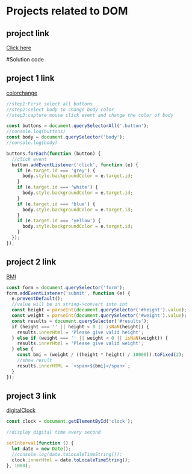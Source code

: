 # Projects related to DOM
## project link
[Click here](https://stackblitz.com/edit/dom-project-chaiaurcode?file=index.html)

#Solution code

## project 1 link
[colorchange](https://stackblitz.com/edit/dom-project-chaiaurcode-kzhgur?file=1-colorChanger%2Fchaiaurcode.js,1-colorChanger%2Fstyle.css)
```javascript
//step1:First select all buttons
//step2:select body to change body color
//step3:capture mouse click event and change the color of body

const buttons = document.querySelectorAll('.button');
//console.log(buttons)
const body = document.querySelector('body');
//console.log(body)

buttons.forEach(function (button) {
  //click event
  button.addEventListener('click', function (e) {
    if (e.target.id === 'grey') {
      body.style.backgroundColor = e.target.id;
    }
    if (e.target.id === 'white') {
      body.style.backgroundColor = e.target.id;
    }
    if (e.target.id === 'blue') {
      body.style.backgroundColor = e.target.id;
    }
    if (e.target.id === 'yellow') {
      body.style.backgroundColor = e.target.id;
    }
  });
});

```

## project 2 link
[BMI](https://stackblitz.com/edit/dom-project-chaiaurcode-33a9fm?file=2-BMICalculator%2Fchaiaurcode.js,2-BMICalculator%2Findex.html)

```javascript
const form = document.querySelector('form');
form.addEventListener('submit', function (e) {
  e.preventDefault();
  //value will be in string->convert into int
  const height = parseInt(document.querySelector('#height').value);
  const weight = parseInt(document.querySelector('#weight').value);
  const results = document.querySelector('#results');
  if (height === '' || height < 0 || isNaN(height)) {
    results.innerHtml = 'Please give valid height';
  } else if (weight === '' || weight < 0 || isNaN(weight)) {
    results.innerHtml = 'Please give valid weight';
  } else {
    const bmi = (weight / ((height * height) / 10000)).toFixed(2);
    //show result
    results.innerHTML = `<span>${bmi}</span>`;
  }
});

```

## project 3 link
[digitalClock](https://stackblitz.com/edit/dom-project-chaiaurcode-tb7kp8?file=3-DigitalClock%2Fchaiaurcode.js,3-DigitalClock%2Findex.html)

```javascript 
const clock = document.getElementById('clock');

//display digital time every second

setInterval(function () {
  let date = new Date();
  //console.log(date.toLocaleTimeString());
  clock.innerHtml = date.toLocaleTimeString();
}, 1000);

```